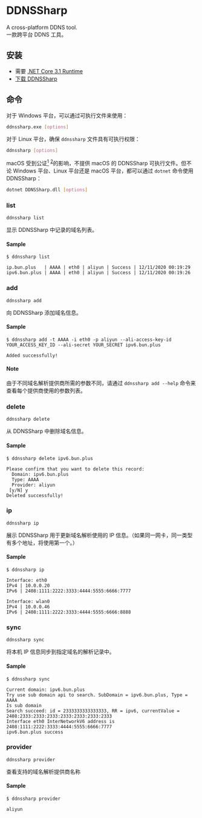 # DDNSSharp

A cross-platform DDNS tool.  
一款跨平台 DDNS 工具。

## 安装
- 需要 [.NET Core 3.1 Runtime](https://dotnet.microsoft.com/download/dotnet-core)
- [下载 DDNSSharp](https://github.com/huhubun/DDNSSharp/releases)

## 命令

对于 Windows 平台，可以通过可执行文件来使用：

```bash
ddnssharp.exe [options]
```

对于 Linux 平台，确保 `ddnssharp` 文件具有可执行权限：

```bash
ddnssharp [options]
```

macOS 受到公证[<sup>1</sup>](https://developer.apple.com/cn/documentation/xcode/notarizing_macos_software_before_distribution/) <sup>[2](https://docs.microsoft.com/zh-cn/dotnet/core/whats-new/dotnet-core-3-1#macos-apphost-and-notarization)</sup>的影响，不提供 macOS 的 DDNSSharp 可执行文件。但不论 Windows 平台、Linux 平台还是 macOS 平台，都可以通过 `dotnet` 命令使用 DDNSSharp：

```bash
dotnet DDNSSharp.dll [options]
```

### list

`ddnssharp list`

显示 DDNSSharp 中记录的域名列表。

#### Sample
```
$ ddnssharp list

ip.bun.plus   | AAAA | eth0 | aliyun | Success | 12/11/2020 00:19:29 
ipv6.bun.plus | AAAA | eth0 | aliyun | Success | 12/11/2020 00:19:26 
```

### add

`ddnssharp add`

向 DDNSSharp 添加域名信息。

#### Sample
```
$ ddnssharp add -t AAAA -i eth0 -p aliyun --ali-access-key-id YOUR_ACCESS_KEY_ID --ali-secret YOUR_SECRET ipv6.bun.plus

Added successfully!
```

#### Note
由于不同域名解析提供商所需的参数不同，请通过 `ddnssharp add --help` 命令来查看每个提供商使用的参数列表。

### delete

`ddnssharp delete`

从 DDNSSharp 中删除域名信息。

#### Sample
```
$ ddnssharp delete ipv6.bun.plus

Please confirm that you want to delete this record:
  Domain: ipv6.bun.plus
  Type: AAAA
  Provider: aliyun
 [y/N] y
Deleted successfully!
```

### ip

`ddnssharp ip`

展示 DDNSSharp 用于更新域名解析使用的 IP 信息。（如果同一网卡，同一类型有多个地址，将使用第一个。）

#### Sample
```
$ ddnssharp ip

Interface: eth0
IPv4 | 10.0.0.20
IPv6 | 2408:1111:2222:3333:4444:5555:6666:7777

Interface: wlan0
IPv4 | 10.0.0.46
IPv6 | 2408:1111:2222:3333:4444:5555:6666:8888
```

### sync

`ddnssharp sync`

将本机 IP 信息同步到指定域名的解析记录中。

#### Sample
```
$ ddnssharp sync

Current domain: ipv6.bun.plus
Try use sub domain api to search. SubDomain = ipv6.bun.plus, Type = AAAA
Is sub domain
Search succeed: id = 2333333333333333, RR = ipv6, currentValue = 2408:2333:2333:2333:2333:2333:2333:2333
Interface eth0 InterNetworkV6 address is 2408:1111:2222:3333:4444:5555:6666:7777
ipv6.bun.plus success
```

### provider

`ddnssharp provider`

查看支持的域名解析提供商名称

#### Sample
```
$ ddnssharp provider

aliyun
```
